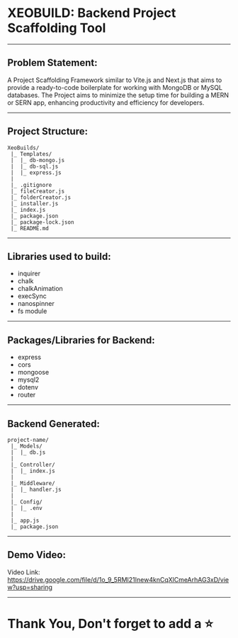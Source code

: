# XEOBUILD: Backend Project Scaffolding Tool
---

## Problem Statement:
A Project Scaffolding Framework similar to Vite.js and Next.js that aims to provide a ready-to-code boilerplate for working with MongoDB or MySQL databases. The Project aims to minimize the setup time for building a MERN or SERN app, enhancing productivity and efficiency for developers.

---


## Project Structure:
``` 
XeoBuilds/
 |_ Templates/
 |  |_ db-mongo.js
 |  |_ db-sql.js
 |  |_ express.js
 |
 |_ .gitignore
 |_ fileCreator.js
 |_ folderCreator.js
 |_ installer.js
 |_ index.js
 |_ package.json
 |_ package-lock.json
 |_ README.md
```
---


## Libraries used to build:
- inquirer
- chalk 
- chalkAnimation
- execSync
- nanospinner
- fs module
<!-- fs/promises module -->
---


## Packages/Libraries for Backend:
- express
- cors
- mongoose
- mysql2
- dotenv
- router
---


## Backend Generated:
```
project-name/
 |_ Models/
 |  |_ db.js
 |
 |_ Controller/
 |  |_ index.js
 |
 |_ Middleware/
 |  |_ handler.js
 |
 |_ Config/
 |  |_ .env
 |
 |_ app.js
 |_ package.json
```
---


## Demo Video:
Video Link: https://drive.google.com/file/d/1o_9_5RMI21Inew4knCqXlCmeArhAG3xD/view?usp=sharing  
<!-- ![]() -->
---



<!-- ## Low Level Daigram   ## Challenges  -->
# Thank You, Don't forget to add a ⭐

